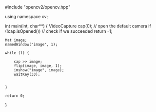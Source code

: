 #include "opencv2/opencv.hpp"

using namespace cv;

int main(int, char**)
{
	VideoCapture cap(0); // open the default camera
	if (!cap.isOpened())  // check if we succeeded
		return -1;

	Mat image;
	namedWindow("image", 1);

	while (1) {

		cap >> image;
		flip(image, image, 1);
		imshow("image", image);
		waitKey(33);


	}
	
	return 0;
}
